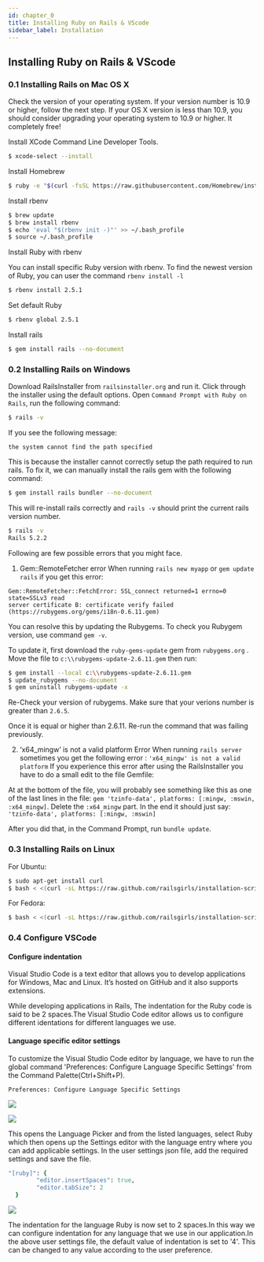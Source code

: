 ```yaml
---
id: chapter_0
title: Installing Ruby on Rails & VScode
sidebar_label: Installation
---
```

## Installing Ruby on Rails & VScode

### 0.1 Installing Rails on Mac OS X

Check the version of your operating system.
If your version number is 10.9 or higher, follow the next step. If your OS X version is less than 10.9, you should consider upgrading your operating system to 10.9 or higher. It completely free!

Install XCode Command Line Developer Tools.

```bash
$ xcode-select --install
```

Install Homebrew

```bash
$ ruby -e "$(curl -fsSL https://raw.githubusercontent.com/Homebrew/install/master/install)"
```

Install rbenv

```bash
$ brew update
$ brew install rbenv
$ echo 'eval "$(rbenv init -)"' >> ~/.bash_profile
$ source ~/.bash_profile
```

Install Ruby with rbenv

You can install specific Ruby version with rbenv. To find the newest version of Ruby, you can user the command `rbenv install -l`

```bash
$ rbenv install 2.5.1
```

Set default Ruby

```bash
$ rbenv global 2.5.1
```

Install rails

```bash
$ gem install rails --no-document
```

### 0.2 Installing Rails on Windows

Download RailsInstaller from `railsinstaller.org` and run it.
Click through the installer using the default options.
Open `Command Prompt with Ruby on Rails`, run the following command:

```bash
$ rails -v
```

If you see the following message:

```msg
the system cannot find the path specified
```

This is because the installer cannot correctly setup the path required to run rails.
To fix it, we can manually install the rails gem with the following command:

```bash
$ gem install rails bundler --no-document
```

This will re-install rails correctly and `rails -v` should print the current rails version number.

```bash
$ rails -v
Rails 5.2.2
```

Following are few possible errors that you might face.

1. Gem::RemoteFetcher error
When running `rails new myapp` or `gem update rails` if you get this error:
```msg
Gem::RemoteFetcher::FetchError: SSL_connect returned=1 errno=0 state=SSLv3 read
server certificate B: certificate verify failed (https://rubygems.org/gems/i18n-0.6.11.gem)
```
You can resolve this by updating the Rubygems. To check you Rubygem version, use command `gem -v`.

To update it, first download the `ruby-gems-update` gem from `rubygems.org` . Move the file to `c:\\rubygems-update-2.6.11.gem` then run:
```bash
$ gem install --local c:\\rubygems-update-2.6.11.gem
$ update_rubygems --no-document
$ gem uninstall rubygems-update -x
```

Re-Check your version of rubygems. Make sure that your verions number is greater than `2.6.5`.

Once it is equal or higher than 2.6.11. Re-run the command that was failing previously.

2. ‘x64_mingw’ is not a valid platform Error
When running `rails server` sometimes you get the following error : `'x64_mingw' is not a valid platform` If you experience this error after using the RailsInstaller you have to do a small edit to the file Gemfile:

At at the bottom of the file, you will probably see something like this as one of the last lines in the file: `gem 'tzinfo-data', platforms: [:mingw, :mswin, :x64_mingw]`. Delete the `:x64_mingw` part. In the end it should just say: `'tzinfo-data', platforms: [:mingw, :mswin]`

After you did that, in the Command Prompt, run `bundle update`.


### 0.3 Installing Rails on Linux

For Ubuntu:

```bash
$ sudo apt-get install curl
$ bash < <(curl -sL https://raw.github.com/railsgirls/installation-scripts/master/rails-install-ubuntu.sh)
```

For Fedora:

```bash
$ bash < <(curl -sL https://raw.github.com/railsgirls/installation-scripts/master/rails-install-fedora.sh)
```


### 0.4 Configure VSCode

#### Configure indentation

Visual Studio Code is a text editor that allows you to develop applications for Windows, Mac and Linux. It’s hosted on GitHub and it also supports extensions.

While developing applications in Rails, The indentation for the Ruby code is said to be 2 spaces.The Visual Studio Code editor allows us to configure different identations for different languages we use.

#### Language specific editor settings

To customize the Visual Studio Code editor by language, we have to run the global command 'Preferences: Configure Language Specific Settings' from the Command Palette(Ctrl+Shift+P).

```msg
Preferences: Configure Language Specific Settings
```

![](./../img/configure_indentation_img01.png)

![](./../img/configure_indentation_img02.png)


This opens the Language Picker and from the listed languages, select Ruby which then opens up the Settings editor with the language entry where you can add applicable settings.
In the user settings json file, add the required settings and save the file.

```ruby
"[ruby]": {
        "editor.insertSpaces": true,
        "editor.tabSize": 2
  }
```

![](./../img/configure_indentation_img03.png)


The indentation for the language Ruby is now set to 2 spaces.In this way we can configure indentation for any language that we use in our application.In the above user settings file, the default value of indentation is set to '4'. This can be changed to any value according to the user preference.
